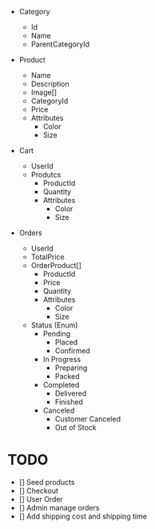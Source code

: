 ﻿- Category
    - Id
    - Name
    - ParentCategoryId

- Product
    - Name
    - Description
    - Image[]
    - CategoryId
    - Price
    - Attributes
        - Color
        - Size

 - Cart
    - UserId
    - Produtcs
        - ProductId
        - Quantity
        - Attributes
            - Color
            - Size

 - Orders
    - UserId
    - TotalPrice
    - OrderProduct[]
        - ProductId
        - Price
        - Quantity
        - Attributes
            - Color
            - Size
    - Status (Enum)
        - Pending
            - Placed
            - Confirmed
        - In Progress
            - Preparing
            - Packed
        - Completed
            - Delivered
            - Finished
        - Canceled
            - Customer Canceled
            - Out of Stock



# TODO
 - [] Seed products
 - [] Checkout
 - [] User Order
 - [] Admin manage orders
 - [] Add shipping cost and shipping time 